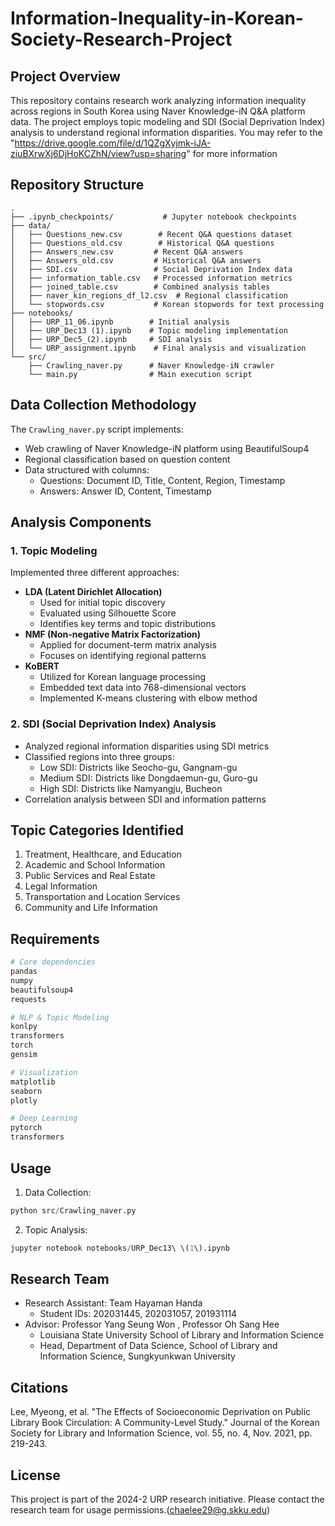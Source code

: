 # Information-Inequality-in-Korean-Society-Research-Project

## Project Overview 
This repository contains research work analyzing information inequality across regions in South Korea using Naver Knowledge-iN Q&A platform data. The project employs topic modeling and SDI (Social Deprivation Index) analysis to understand regional information disparities.
You may refer to the "https://drive.google.com/file/d/1QZgXyjmk-iJA-ziuBXrwXj6DjHoKCZhN/view?usp=sharing" for more information

## Repository Structure
```
.
├── .ipynb_checkpoints/           # Jupyter notebook checkpoints
├── data/
│   ├── Questions_new.csv        # Recent Q&A questions dataset
│   ├── Questions_old.csv        # Historical Q&A questions
│   ├── Answers_new.csv         # Recent Q&A answers
│   ├── Answers_old.csv         # Historical Q&A answers 
│   ├── SDI.csv                 # Social Deprivation Index data
│   ├── information_table.csv   # Processed information metrics
│   ├── joined_table.csv        # Combined analysis tables
│   ├── naver_kin_regions_df_l2.csv  # Regional classification
│   └── stopwords.csv           # Korean stopwords for text processing
├── notebooks/
│   ├── URP_11_06.ipynb        # Initial analysis
│   ├── URP_Dec13 (1).ipynb    # Topic modeling implementation
│   ├── URP_Dec5_(2).ipynb     # SDI analysis
│   └── URP_assignment.ipynb    # Final analysis and visualization
└── src/
    ├── Crawling_naver.py      # Naver Knowledge-iN crawler
    └── main.py                # Main execution script
```

## Data Collection Methodology
The `Crawling_naver.py` script implements:
- Web crawling of Naver Knowledge-iN platform using BeautifulSoup4
- Regional classification based on question content
- Data structured with columns:
  - Questions: Document ID, Title, Content, Region, Timestamp
  - Answers: Answer ID, Content, Timestamp

## Analysis Components

### 1. Topic Modeling
Implemented three different approaches:
- **LDA (Latent Dirichlet Allocation)**
  - Used for initial topic discovery
  - Evaluated using Silhouette Score
  - Identifies key terms and topic distributions
- **NMF (Non-negative Matrix Factorization)**
  - Applied for document-term matrix analysis
  - Focuses on identifying regional patterns
- **KoBERT**
  - Utilized for Korean language processing
  - Embedded text data into 768-dimensional vectors
  - Implemented K-means clustering with elbow method

### 2. SDI (Social Deprivation Index) Analysis
- Analyzed regional information disparities using SDI metrics
- Classified regions into three groups:
  - Low SDI: Districts like Seocho-gu, Gangnam-gu
  - Medium SDI: Districts like Dongdaemun-gu, Guro-gu
  - High SDI: Districts like Namyangju, Bucheon
- Correlation analysis between SDI and information patterns

## Topic Categories Identified
1. Treatment, Healthcare, and Education
2. Academic and School Information
3. Public Services and Real Estate
4. Legal Information
5. Transportation and Location Services
6. Community and Life Information

## Requirements
```python
# Core dependencies
pandas
numpy
beautifulsoup4
requests

# NLP & Topic Modeling
konlpy
transformers
torch
gensim

# Visualization
matplotlib
seaborn
plotly

# Deep Learning
pytorch
transformers
```

## Usage
1. Data Collection:
```python
python src/Crawling_naver.py
```

2. Topic Analysis:
```python
jupyter notebook notebooks/URP_Dec13\ \(1\).ipynb
```

## Research Team
- Research Assistant: Team Hayaman Handa
  - Student IDs: 202031445, 202031057, 201931114
- Advisor: Professor Yang Seung Won , Professor Oh Sang Hee
  - Louisiana State University School of Library and Information Science
  - Head, Department of Data Science, School of Library and Information Science, Sungkyunkwan University

## Citations
Lee, Myeong, et al. "The Effects of Socioeconomic Deprivation on Public Library Book Circulation: A Community-Level Study." Journal of the Korean Society for Library and Information Science, vol. 55, no. 4, Nov. 2021, pp. 219-243.

## License
This project is part of the 2024-2 URP research initiative. Please contact the research team for usage permissions.(chaelee29@g.skku.edu)
